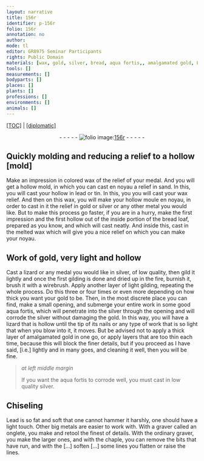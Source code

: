 ```yaml
---
layout: narrative
title: 156r
identifier: p-156r
folio: 156r
annotation: no
author:
mode: tl
editor: GR8975 Seminar Participants
rights: Public Domain
materials: [wax, gold, silver, bread, aqua fortis,, amalgamated gold, Lead]
tools: []
measurements: []
bodyparts: []
places: []
plants: []
professions: []
environments: []
animals: []
---
```


<p><a href="{{ site.baseurl }}/translation/">[TOC]</a> | <a href="{{ site.baseurl }}/_texts/p-156r_tc.md/">[diplomatic]</a></p><div class="folio" align="center">- - - - - <a href="http://gallica.bnf.fr/ark:/12148/btv1b10500001g/f317.item.r=" target="_blank"><img src="https://cu-mkp.github.io/2017-workshop-edition/assets/photo-icon.png" alt="folio image: " style="display:inline-block; margin-bottom:-3px;"/>156r</a> - - - - - </div>  
  

## Quickly molding and reducing a relief to a hollow [mold]

 
Make an impression in colored wax of the relief of your medal. And you will get a hollow mold, in which you can cast en noyau a relief in sand. In this, you will cast your hollow in lead or tin. In this, you you will cast your wax relief. And then on this <span class="m">wax</span>, you will make your hollow moule en noyau, in order to cast in it the relief in <span class="m">gold</span> or <span class="m">silver</span> or any other metal you would like. But to make this process go faster, if you are in a hurry, make the first impression and the first hollow out of the inside portion of the <span class="m">bread</span> loaf, prepared as you know, and which will cast neatly. And inside this, cast in the melted <span class="m">wax</span> which will give you a nice relief on which you can make your noyau.
 
 
  

## Work of <span class="m">gold</span>, very light and hollow

 
Cast a lizard or any medal you would like in <span class="m">silver</span>, of low quality, then gild it lightly and once the first gilding is done and dried up in the fire, burnish it, brush it with a wirebrush. Apply another layer of light gilding, repeating the whole process. Do this three or four times or even more depending on how thick you want your <span class="m">gold</span> to be. Then, in the most discrete place you can find, make a small opening, and submerge your entire work in some good <span class="m">aqua fortis,</span> which will penetrate into the <span class="m">silver</span> through the opening and will corrode the <span class="m">silver</span> without damaging the <span class="m">gold</span>. In this way, you will have a lizard that is hollow until the tip of its nails or any type of work that is so light that when you blow into it, it moves. But be advised not to apply a thick layer of <span class="m">amalgamated gold</span> in one go, or apply layers that are too thin each time, because this will block the finer details, but if you proceed as I have said, [i.e.] lightly and in many goes, and cleaning it well, then you will be fine.
 
> *at left middle margin*
> 
> 
>   If you want the aqua fortis to corrode well, you must cast in low quality silver.
 
 
  

## Chiseling

 
<span class="m">Lead</span> is so fat and soft that one cannot hammer it harshly, one should have a light touch. Other big metals are easier to work with. With a graver called an onglete, you make and retool the finest of details. With the ordinary graver, you make the larger ones, and with the chaple, you can remove the bits that have run, and with the […] soften […] some lines you flatten or raise the lines.
 
